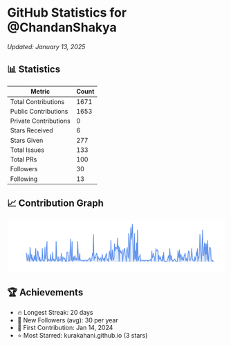 # GitHub Statistics for @ChandanShakya
*Updated: January 13, 2025*

## 📊 Statistics
| Metric | Count |
|--------|--------|
| Total Contributions | 1671 |
| Public Contributions | 1653 |
| Private Contributions | 0 |
| Stars Received | 6 |
| Stars Given | 277 |
| Total Issues | 133 |
| Total PRs | 100 |
| Followers | 30 |
| Following | 13 |

## 📈 Contribution Graph

![Contribution Graph](./contribution_graph.png)

## 🏆 Achievements

- 🔥 Longest Streak: 20 days
- 👥 New Followers (avg): 30 per year
- 📅 First Contribution: Jan 14, 2024
- ⭐ Most Starred: kurakahani.github.io (3 stars)
